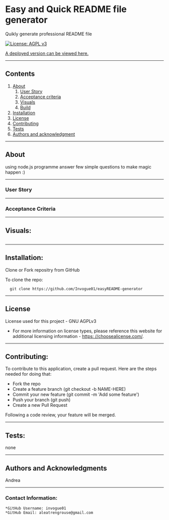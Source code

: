 
  
  # Easy and Quick README file generator

  Quikly generate professional README file

  [![License: AGPL v3](https://img.shields.io/badge/License-AGPL%20v3-blue.svg)](https://www.gnu.org/licenses/agpl-3.0)

  [A deployed version can be viewed here.](https://invogue01.github.io/easyREADME-generator/)
  
---
  ## Contents

  1. [About](#about)
      1. [User Story](#user%20story)
      2. [Acceptance criteria](#acceptance%20criteria)
      3. [Visuals](#visuals)
      4. [Build](#build)
  2. [Installation](#installation)
  3. [License](#license)
  4. [Contributing](#contributing)
  5. [Tests](#tests)
  6. [Authors and acknowledgment](#authors%20and%20acknowledgment)

---
  ## About

  using node.js programme answer few simple questions to make magic happen :)

---

  ### User Story
  

---

  ### Acceptance Criteria
  
  
---
  ## Visuals:

  ![]()

---

  ## Installation:
  Clone or Fork repositry from GitHub

  To clone the repo:
  
      git clone https://github.com/Invogue01/easyREADME-generator
  
---

  ## License
  License used for this project - GNU AGPLv3
  * For more information on license types, please reference this website
  for additional licensing information - [https: //choosealicense.com/](https://choosealicense.com/).

---

  ## Contributing:
  
  To contribute to this application, create a pull request.
  Here are the steps needed for doing that:
  - Fork the repo
  - Create a feature branch (git checkout -b NAME-HERE)
  - Commit your new feature (git commit -m 'Add some feature')
  - Push your branch (git push)
  - Create a new Pull Request

  Following a code review, your feature will be merged.


---

  ## Tests:
  none 

---

  ## Authors and Acknowledgments
  Andrea

---

  ### Contact Information:
    *GitHub Username: invogue01
    *GitHub Email: aleatrengrouse@gmail.com
  
